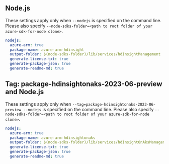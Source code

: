 ## Node.js

These settings apply only when `--nodejs` is specified on the command line.
Please also specify `--node-sdks-folder=<path to root folder of your azure-sdk-for-node clone>`.

``` yaml $(nodejs)
nodejs:
  azure-arm: true
  package-name: azure-arm-hdinsight
  output-folder: $(node-sdks-folder)/lib/services/hdInsightManagement
  generate-license-txt: true
  generate-package-json: true
  generate-readme-md: true
```

## Tag: package-hdinsightonaks-2023-06-preview and Node.js

These settings apply only when `--tag=package-hdinsightonaks-2023-06-preview --nodejs` is specified on the command line.
Please also specify `--node-sdks-folder=<path to root folder of your azure-sdk-for-node clone>`.

``` yaml $(tag) == 'package-hdinsightonaks-2023-06-preview' && $(nodejs)
nodejs:
  azure-arm: true
  package-name: azure-arm-hdinsightonaks
  output-folder: $(node-sdks-folder)/lib/services/hdInsightOnAksManagement
  generate-license-txt: true
  generate-package-json: true
  generate-readme-md: true
```
